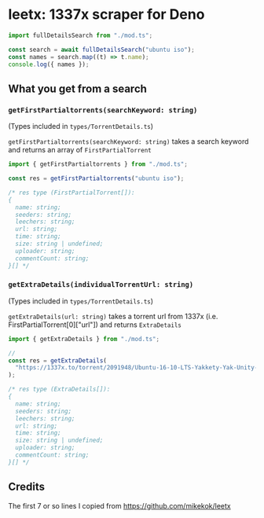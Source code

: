 # leetx: 1337x scraper for Deno

```ts
import fullDetailsSearch from "./mod.ts";

const search = await fullDetailsSearch("ubuntu iso");
const names = search.map((t) => t.name);
console.log({ names });
```

## What you get from a search

### `getFirstPartialtorrents(searchKeyword: string)`

(Types included in `types/TorrentDetails.ts`)

`getFirstPartialtorrents(searchKeyword: string)` takes a search keyword and returns an array of `FirstPartialTorrent`

```ts
import { getFirstPartialtorrents } from "./mod.ts";

const res = getFirstPartialtorrents("ubuntu iso");

/* res type (FirstPartialTorrent[]):
{
  name: string;
  seeders: string;
  leechers: string;
  url: string;
  time: string;
  size: string | undefined;
  uploader: string;
  commentCount: string;
}[] */
```

### `getExtraDetails(individualTorrentUrl: string)`

(Types included in `types/TorrentDetails.ts`)

`getExtraDetails(url: string)` takes a torrent url from 1337x (i.e. FirstPartialTorrent[0]["url"]) and returns `ExtraDetails`

```ts
import { getExtraDetails } from "./mod.ts";

//
const res = getExtraDetails(
  "https://1337x.to/torrent/2091948/Ubuntu-16-10-LTS-Yakkety-Yak-Unity-x32-i386-Desktop-ISO-Uzerus/"
);

/* res type (ExtraDetails[]):
{
  name: string;
  seeders: string;
  leechers: string;
  url: string;
  time: string;
  size: string | undefined;
  uploader: string;
  commentCount: string;
}[] */
```

## Credits

The first 7 or so lines I copied from https://github.com/mikekok/leetx
